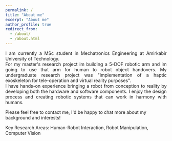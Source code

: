 ```yaml
---
permalink: /
title: "About me"
excerpt: "About me"
author_profile: true
redirect_from: 
  - /about/
  - /about.html
---
```




<style>

.container {
  display: flex;
  flex-wrap: wrap; 
  padding: 0px;
}

.text {
  width: 50%;
  text-align: justify;
  
  padding-right: 20px; /* Add right padding to create space */
}

.image {
  width: 50%;
}

@media (max-width: 600px) {
  .text, .image {
    width: 100%;
    
    padding-right: 0; /* Remove padding on smaller screens */
  }
}

/* other CSS */

</style> 






<div style="text-align: justify"> I am currently a MSc student in Mechatronics Engineering at Amirkabir University of Technology.</div>
<div style="text-align: justify"> For my master's research project im building a 5-DOF robotic arm and im going to use that arm for human to robot object handovers. My undergraduate research project was "implementation of a haptic exoskeleton for tele-operation and virtual reality purposes".</div>
<div style="text-align: justify"> I have hands-on experience bringing a robot from conception to reality by developing both the hardware and software components. I enjoy the design process and creating robotic systems that can work in harmony with humans.</div>



Please feel free to contact me, I'd be happy to chat more about my background and interests!



Key Research Areas: Human-Robot Interaction, Robot Manipulation, Computer Vision

